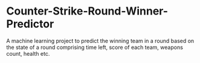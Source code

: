 # Counter-Strike-Round-Winner-Predictor
A machine learning project to predict the winning team in a round based on the state of a round comprising time left, score of each team, weapons count, health etc.
